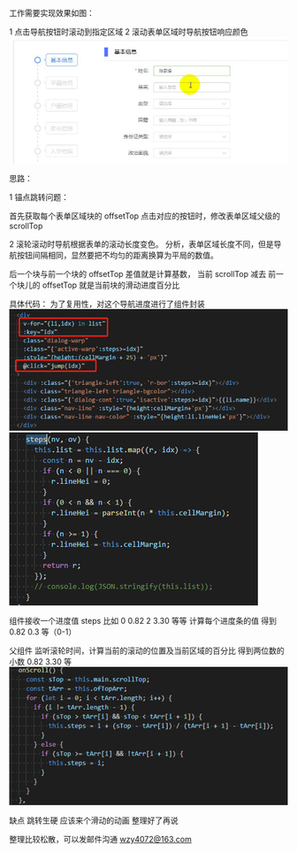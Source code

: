 
工作需要实现效果如图：

1 点击导航按钮时滚动到指定区域
2 滚动表单区域时导航按钮响应颜色
![](../img/a.gif)



思路：

1 锚点跳转问题：

首先获取每个表单区域块的 offsetTop
点击对应的按钮时，修改表单区域父级的 scrollTop

2 滚轮滚动时导航根据表单的滚动长度变色。
分析，表单区域长度不同，但是导航按钮间隔相同，显然要把不均匀的距离换算为平局的数值。

后一个块与前一个块的 offsetTop 差值就是计算基数，
当前 scrollTop 减去 前一个块儿的 offsetTop 就是当前块的滑动进度百分比

具体代码：
为了复用性，对这个导航进度进行了组件封装
![](../img/a_(1).png)
![](../img/a_(2).png)

组件接收一个进度值 steps 比如 0 0.82 2 3.30 等等
计算每个进度条的值 得到 0.82 0.3 等（0-1）

父组件
监听滚轮时间，计算当前的滚动的位置及当前区域的百分比 得到两位数的小数 0.82 3.30 等
![](../img/a_(3).png)

缺点 跳转生硬 应该来个滑动的动画
整理好了再说

整理比较松散，可以发邮件沟通
wzy4072@163.com






